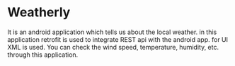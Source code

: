 # Weatherly
 It is an android application which tells us about the local weather.
in this application retrofit is used to integrate REST api with the android app.
for UI XML is used.
You can check the wind speed, temperature, humidity, etc. through this application.
